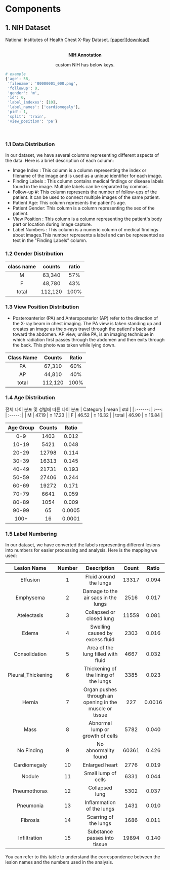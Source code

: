 # Components


## 1. NIH Dataset
National Institutes of Health Chest X-Ray Dataset. [[paper]](https://openaccess.thecvf.com/content_cvpr_2017/papers/Wang_ChestX-ray8_Hospital-Scale_Chest_CVPR_2017_paper.pdf)[[download]](https://nihcc.app.box.com/v/ChestXray-NIHCC)

<br>
<div align="center">
<b>NIH Annotation</b>

custom NIH has below keys. 

</div>

```python
# example
{'age': 58,
 'filename': '00000001_000.png',
 'followup': 0,
 'gender': 'm',
 'id': 0,
 'label_indexes': [10],
 'label_names': ['cardiomegaly'],
 'pid': 1,
 'split': 'train',
 'view_position': 'pa'}
```

<br>


### 1.1 Data Distribution

In our dataset, we have several columns representing different aspects of the data. Here is a brief description of each column:

- Image Index : This column is a column representing the index or filename of the image and is used as a unique identifier for each image.
- Finding Labels : This column contains medical findings or disease labels found in the image. Multiple labels can be separated by commas.
- Follow-up #: This column represents the number of follow-ups of the patient. It can be used to connect multiple images of the same patient.
- Patient Age: This column represents the patient's age.
- Patient Gender: This column is a column representing the sex of the patient.
- View Position : This column is a column representing the patient's body part or location during image capture.
- Label Numbers : This column is a numeric column of medical findings about images.This number represents a label and can be represented as text in the "Finding Labels" column.


### 1.2 Gender Distribution

| class name | counts  | ratio |
| :--------: | :-----: | :---: |
|     M      | 63,340  |  57%  |
|     F      | 48,780  |  43%  |
|   total    | 112,120 | 100%  |

### 1.3 View Position Distribution

- Posteroanterior (PA) and Anteroposterior (AP) refer to the direction of the X-ray beam in chest imaging. The PA view is taken standing up and creates an image as the x-rays travel through the patient's back and toward the abdomen. AP view, unlike PA, is an imaging technique in which radiation first passes through the abdomen and then exits through the back. This photo was taken while lying down.

| Class Name | Counts  | Ratio |
| :--------: | :-----: | :---: |
|     PA     | 67,310  |  60%  |
|     AP     | 44,810  |  40%  |
|   total    | 112,120 | 100%  |

### 1.4 Age Distribution

전체 나이 분포 및 성별에 따른 나이 분포
| Category | mean  |   std   |
| :------: | :---: | :-----: |
|    M     | 47.19 | ± 17.23 |
|    F     | 46.52 | ± 16.32 |
|  total   | 46.90 | ± 16.84 |


| Age Group | Counts | Ratio  |
| :-------: | :----: | :----: |
|    0-9    |  1403  | 0.012  |
|   10-19   |  5421  | 0.048  |
|   20-29   | 12798  | 0.114  |
|   30-39   | 16313  | 0.145  |
|   40-49   | 21731  | 0.193  |
|   50-59   | 27406  | 0.244  |
|   60-69   | 19272  | 0.171  |
|   70-79   |  6641  | 0.059  |
|   80-89   |  1054  | 0.009  |
|   90-99   |   65   | 0.0005 |
|   100+    |   16   | 0.0001 |

### 1.5 Label Numbering

In our dataset, we have converted the labels representing different lesions into numbers for easier processing and analysis. Here is the mapping we used:

|    Lesion Name     | Number |                       Description                       | Count | Ratio  |
| :----------------: | :----: | :-----------------------------------------------------: | :---: | :----: |
|      Effusion      |   1    |                 Fluid around the lungs                  | 13317 | 0.094  |
|     Emphysema      |   2    |           Damage to the air sacs in the lungs           | 2516  | 0.017  |
|    Atelectasis     |   3    |                Collapsed or closed lung                 | 11559 | 0.081  |
|       Edema        |   4    |             Swelling caused by excess fluid             | 2303  | 0.016  |
|   Consolidation    |   5    |           Area of the lung filled with fluid            | 4667  | 0.032  |
| Pleural_Thickening |   6    |          Thickening of the lining of the lungs          | 3385  | 0.023  |
|       Hernia       |   7    | Organ pushes through an opening in the muscle or tissue |  227  | 0.0016 |
|        Mass        |   8    |            Abnormal lump or growth of cells             | 5782  | 0.040  |
|     No Finding     |   9    |                  No abnormality found                   | 60361 | 0.426  |
|    Cardiomegaly    |   10   |                     Enlarged heart                      | 2776  | 0.019  |
|       Nodule       |   11   |                   Small lump of cells                   | 6331  | 0.044  |
|    Pneumothorax    |   12   |                     Collapsed lung                      | 5302  | 0.037  |
|     Pneumonia      |   13   |                Inflammation of the lungs                | 1431  | 0.010  |
|      Fibrosis      |   14   |                  Scarring of the lungs                  | 1686  | 0.011  |
|    Infiltration    |   15   |              Substance passes into tissue               | 19894 | 0.140  |

You can refer to this table to understand the correspondence between the lesion names and the numbers used in the analysis.

 
